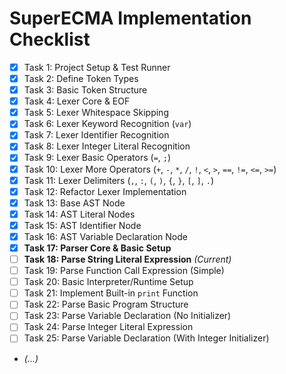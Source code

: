 # SuperECMA Implementation Checklist

-   [x] Task 1: Project Setup & Test Runner
-   [x] Task 2: Define Token Types
-   [x] Task 3: Basic Token Structure
-   [x] Task 4: Lexer Core & EOF
-   [x] Task 5: Lexer Whitespace Skipping
-   [x] Task 6: Lexer Keyword Recognition (`var`)
-   [x] Task 7: Lexer Identifier Recognition
-   [x] Task 8: Lexer Integer Literal Recognition
-   [x] Task 9: Lexer Basic Operators (`=`, `;`)
-   [x] Task 10: Lexer More Operators (`+`, `-`, `*`, `/`, `!`, `<`, `>`, `==`, `!=`, `<=`, `>=`)
-   [x] Task 11: Lexer Delimiters (`,`, `:`, `(`, `)`, `{`, `}`, `[`, `]`, `.`)
-   [x] Task 12: Refactor Lexer Implementation
-   [x] Task 13: Base AST Node
-   [x] Task 14: AST Literal Nodes
-   [x] Task 15: AST Identifier Node
-   [x] Task 16: AST Variable Declaration Node
-   [x] **Task 17: Parser Core & Basic Setup**
-   [ ] **Task 18: Parse String Literal Expression** *(Current)*
-   [ ] Task 19: Parse Function Call Expression (Simple)
-   [ ] Task 20: Basic Interpreter/Runtime Setup
-   [ ] Task 21: Implement Built-in `print` Function
-   [ ] Task 22: Parse Basic Program Structure
-   [ ] Task 23: Parse Variable Declaration (No Initializer)
-   [ ] Task 24: Parse Integer Literal Expression
-   [ ] Task 25: Parse Variable Declaration (With Integer Initializer)
-   *(...)*
